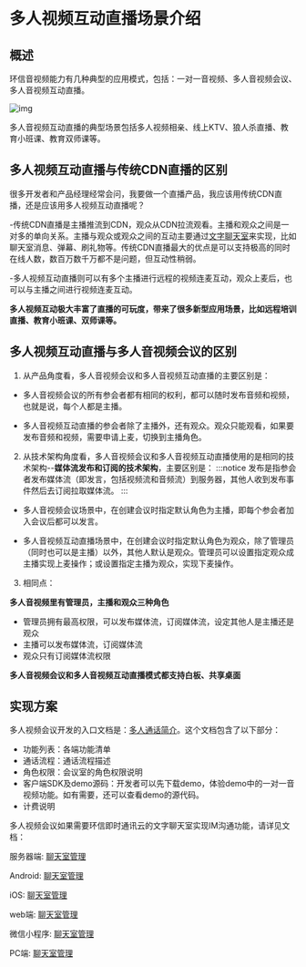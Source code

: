 # 多人视频互动直播场景介绍

## 概述

环信音视频能力有几种典型的应用模式，包括：一对一音视频、多人音视频会议、多人音视频互动直播。

![img](/images/privitization/em-rtcsdk-scenarios.png)

多人音视频互动直播的典型场景包括多人视频相亲、线上KTV、狼人杀直播、教育小班课、教育双师课等。

## 多人视频互动直播与传统CDN直播的区别

很多开发者和产品经理经常会问，我要做一个直播产品，我应该用传统CDN直播，还是应该用多人视频互动直播呢？

-传统CDN直播是主播推流到CDN，观众从CDN拉流观看。主播和观众之间是一对多的单向关系。主播与观众或观众之间的互动主要通过[文字聊天室](../../document/server-side/overview.html#聊天室管理)来实现，比如聊天室消息、弹幕、刷礼物等。传统CDN直播最大的优点是可以支持极高的同时在线人数，数百万数千万都不是问题，但互动性稍弱。

-多人视频互动直播则可以有多个主播进行远程的视频连麦互动，观众上麦后，也可以与主播之间进行视频连麦互动。

**多人视频互动极大丰富了直播的可玩度，带来了很多新型应用场景，比如远程培训直播、教育小班课、双师课等。**

## 多人视频互动直播与多人音视频会议的区别

1. 从产品角度看，多人音视频会议和多人音视频互动直播的主要区别是：<br>
- 多人音视频会议的所有参会者都有相同的权利，都可以随时发布音频和视频，也就是说，每个人都是主播。

- 多人音视频互动直播的参会者除了主播外，还有观众。观众只能观看，如果要发布音频和视频，需要申请上麦，切换到主播角色。

2. 从技术架构角度看，多人音视频会议和多人音视频互动直播使用的是相同的技术架构--**媒体流发布和订阅的技术架构**，主要区别是：
:::notice
发布是指参会者发布媒体流（即发言，包括视频流和音频流）到服务器，其他人收到发布事件然后去订阅拉取媒体流。
:::
- 多人音视频会议场景中，在创建会议时指定默认角色为主播，即每个参会者加入会议后都可以发言。

- 多人音视频互动直播场景中，在创建会议时指定默认角色为观众，除了管理员（同时也可以是主播）以外，其他人默认是观众。管理员可以设置指定观众成主播实现上麦操作；或设置指定主播为观众，实现下麦操作。

3. 相同点：<br>

**多人音视频里有管理员，主播和观众三种角色**

- 管理员拥有最高权限，可以发布媒体流，订阅媒体流，设定其他人是主播还是观众
- 主播可以发布媒体流，订阅媒体流
- 观众只有订阅媒体流权限

**多人音视频会议和多人音视频互动直播模式都支持白板、共享桌面**

## 实现方案

多人视频会议开发的入口文档是：[多人通话简介](conference_introduction)。这个文档包含了以下部分：

- 功能列表：各端功能清单
- 通话流程：通话流程描述
- 角色权限：会议室的角色权限说明
- 客户端SDK及demo源码：开发者可以先下载demo，体验demo中的一对一音视频功能。如有需要，还可以查看demo的源代码。
- 计费说明


多人视频会议如果需要环信即时通讯云的文字聊天室实现IM沟通功能，请详见文档：

服务器端: [聊天室管理](http://doc.easemob.com/document/server-side/chatroom.html)

Android: [聊天室管理](http://doc.easemob.com/document/android/room_overview.html)

iOS: [聊天室管理](http://doc.easemob.com/document/ios/room_overview.html)

web端: [聊天室管理](http://doc.easemob.com/document/web/room_overview.html)

微信小程序: [聊天室管理](http://doc.easemob.com/document/applet/room_overview.html)

PC端: [聊天室管理](https://docs-im.easemob.com/im/pc/basics/chatroom)


<!--如果需要互动白板高级功能，请详见文档：

[互动白板简介](whiteboard_introduction)

[Android集成](whiteboard_android)

[iOS集成](whiteboard_ios)

[Web集成](whiteboard_web)

[微信小程序集成](whiteboard_vxmini)

[PC桌面集成](whiteboard_pcdesktop)-->